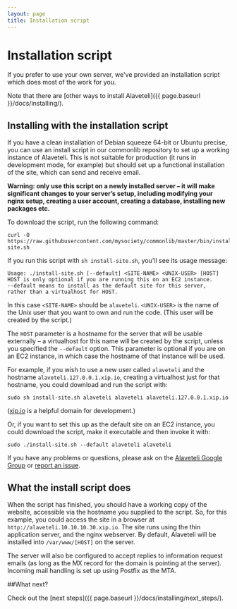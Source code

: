 ```yaml
---
layout: page
title: Installation script
---
```


# Installation  script

<p class="lead">
  If you prefer to use your own server, we've provided an installation script which does most of the work for you.
</p>

Note that there are [other ways to install Alaveteli]({{ page.baseurl }}/docs/installing/).

## Installing with the installation script

If you have a clean installation of Debian squeeze 64-bit or Ubuntu precise, you can
use an install script in our commonlib repository to set up a working instance
of Alaveteli. This is not suitable for production (it runs in development mode,
for example) but should set up a functional installation of the site, which can send and receive email.

**Warning: only use this script on a newly installed server – it will make
significant changes to your server’s setup, including modifying your nginx
setup, creating a user account, creating a database, installing new packages
etc.**

To download the script, run the following command:

    curl -O https://raw.githubusercontent.com/mysociety/commonlib/master/bin/install-site.sh

If you run this script with `sh install-site.sh`, you'll see its usage message:

    Usage: ./install-site.sh [--default] <SITE-NAME> <UNIX-USER> [HOST]
    HOST is only optional if you are running this on an EC2 instance.
    --default means to install as the default site for this server,
    rather than a virtualhost for HOST.

In this case `<SITE-NAME>` should be `alaveteli`. `<UNIX-USER>` is the name of
the Unix user that you want to own and run the code. (This user will be created
by the script.)

The `HOST` parameter is a hostname for the server that will be usable
externally – a virtualhost for this name will be created by the script, unless
you specified the `--default` option. This parameter is optional if you are on
an EC2 instance, in which case the hostname of that instance will be used.

For example, if you wish to use a new user called `alaveteli` and the hostname
`alaveteli.127.0.0.1.xip.io`, creating a virtualhost just for that hostname,
you could download and run the script with:

    sudo sh install-site.sh alaveteli alaveteli alaveteli.127.0.0.1.xip.io

([xip.io](http://xip.io/) is a helpful domain for development.)

Or, if you want to set this up as the default site on an EC2 instance, you
could download the script, make it executable and then invoke it with:

    sudo ./install-site.sh --default alaveteli alaveteli

If you have any problems or questions, please ask on the [Alaveteli Google
    Group](https://groups.google.com/forum/#!forum/alaveteli-dev) or [report an
    issue](https://github.com/mysociety/alaveteli/issues?state=open).

## What the install script does

When the script has finished, you should have a working copy of the website,
accessible via the hostname you supplied to the script. So, for this example, you could access the site in a browser at `http://alaveteli.10.10.10.30.xip.io`. The site runs using the thin application server, and the nginx webserver. By default, Alaveteli will be installed into `/var/www/[HOST]` on the server.

The server will also be configured to accept replies to information request emails (as long as the MX record for the domain is pointing at the server). Incoming mail handling is set up using Postfix as the MTA.

##What next?

Check out the [next steps]({{ page.baseurl }}/docs/installing/next_steps/).




